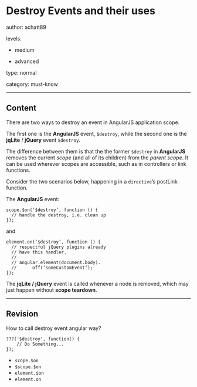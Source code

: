 # Destroy Events and their uses
author: achatt89

levels:

  - medium

  - advanced

type: normal

category: must-know

---
## Content

There are two ways to destroy an event in AngularJS application scope.

The first one is the **AngularJS** event, `$destroy`, while the second one is the **jqLite** / **jQuery** event `$destroy`. 

The difference between them is that the the former `$destroy` in **AngularJS** removes the current *scope* (and all of its children) from the *parent scope*. It can be used wherever scopes are accessible, such as in controllers or link functions.

Consider the two scenarios below, happening in a `directive`’s postLink function. 

The **AngularJS** event:

```
scope.$on(‘$destroy’, function () {
  // handle the destroy, i.e. clean up
});

```

and

```
element.on(‘$destroy’, function () {
  // respectful jQuery plugins already
  // have this handler.
  //
  // angular.element(document.body).
  //      off(‘someCustomEvent’);
});

```

The **jqLite / jQuery** event is called whenever a node is removed, which may just happen without **scope teardown**.

---
## Revision

How to call destroy event angular way?

```
???('$destroy', function() {
    // Do Something...
});
```

* `scope.$on`
* `$scope.$on`
* `element.$on`
* `element.on`
